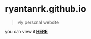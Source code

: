 # ryantanrk.github.io

> My personal website

you can view it **[HERE](https://ryantanrk.github.io/)**
